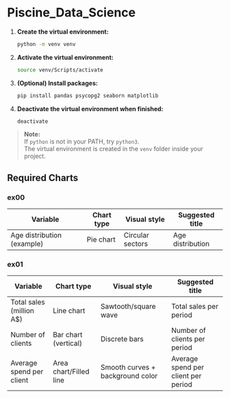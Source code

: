 # Piscine_Data_Science

1. **Create the virtual environment:**
   ```bash
   python -m venv venv
   ```

2. **Activate the virtual environment:**
   ```bash
   source venv/Scripts/activate
   ```

3. **(Optional) Install packages:**
   ```bash
   pip install pandas psycopg2 seaborn matplotlib
   ```

4. **Deactivate the virtual environment when finished:**
   ```bash
   deactivate
   ```

> **Note:**  
> If `python` is not in your PATH, try `python3`.  
> The virtual environment is created in the `venv` folder inside your project.

## Required Charts

### ex00

| Variable                        | Chart type     | Visual style            | Suggested title                  |
|----------------------------------|---------------|------------------------|----------------------------------|
| Age distribution (example)       | Pie chart     | Circular sectors        | Age distribution                 |

### ex01

| Variable                        | Chart type             | Visual style                  | Suggested title                          |
|----------------------------------|------------------------|-------------------------------|------------------------------------------|
| Total sales (million A$)         | Line chart             | Sawtooth/square wave          | Total sales per period                   |
| Number of clients                | Bar chart (vertical)   | Discrete bars                 | Number of clients per period             |
| Average spend per client         | Area chart/Filled line | Smooth curves + background color | Average spend per client per period   |